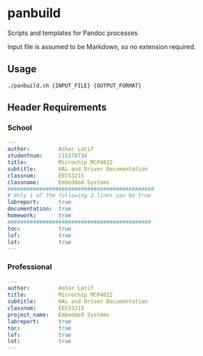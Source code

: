 # panbuild
Scripts and templates for Pandoc processes

Input file is assumed to be Markdown, so no extension required. 

## Usage

```
./panbuild.sh {INPUT_FILE} {OUTPUT_FORMAT}
```

## Header Requirements

### School

```yaml
---
author:         Ashar Latif
studentnum:     215178734
title:          Microchip MCP4822 
subtitle:       HAL and Driver Documentation
classnum:       EECS3215
classname:      Embedded Systems
##############################################
# Only 1 of the following 3 lines can be true
labreport:      true
documentation:  true
homework:       true
#############################################
toc:            true
lof:            true
lot:            true
---
```

### Professional

```yaml
---
author:         Ashar Latif
title:          Microchip MCP4822 
subtitle:       HAL and Driver Documentation
classnum:       EECS3215
project_name:   Embedded Systems
labreport:      true
toc:            true
lof:            true
lot:            true
---
```
